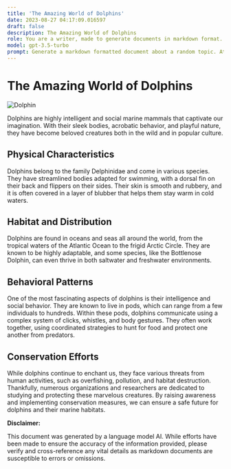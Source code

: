 ```yaml
---
title: 'The Amazing World of Dolphins'
date: 2023-08-27 04:17:09.016597
draft: false
description: The Amazing World of Dolphins
role: You are a writer, made to generate documents in markdown format. It is very important that all of the documents you generate are in valid markdown format.
model: gpt-3.5-turbo
prompt: Generate a markdown formatted document about a random topic. At the bottom, include a disclaimer explaining that the document was generated by you. The first line of the document should be the title. Make sure that the entire document is in proper markdown format, using a mix of various tags to make the document visually appealing.
---
```


# The Amazing World of Dolphins

![Dolphin](https://images.unsplash.com/photo-1560363453-197f20525892)

Dolphins are highly intelligent and social marine mammals that captivate our imagination. With their sleek bodies, acrobatic behavior, and playful nature, they have become beloved creatures both in the wild and in popular culture.

## Physical Characteristics

Dolphins belong to the family Delphinidae and come in various species. They have streamlined bodies adapted for swimming, with a dorsal fin on their back and flippers on their sides. Their skin is smooth and rubbery, and it is often covered in a layer of blubber that helps them stay warm in cold waters.

## Habitat and Distribution

Dolphins are found in oceans and seas all around the world, from the tropical waters of the Atlantic Ocean to the frigid Arctic Circle. They are known to be highly adaptable, and some species, like the Bottlenose Dolphin, can even thrive in both saltwater and freshwater environments.

## Behavioral Patterns

One of the most fascinating aspects of dolphins is their intelligence and social behavior. They are known to live in pods, which can range from a few individuals to hundreds. Within these pods, dolphins communicate using a complex system of clicks, whistles, and body gestures. They often work together, using coordinated strategies to hunt for food and protect one another from predators.

## Conservation Efforts

While dolphins continue to enchant us, they face various threats from human activities, such as overfishing, pollution, and habitat destruction. Thankfully, numerous organizations and researchers are dedicated to studying and protecting these marvelous creatures. By raising awareness and implementing conservation measures, we can ensure a safe future for dolphins and their marine habitats.

**Disclaimer:**

This document was generated by a language model AI. While efforts have been made to ensure the accuracy of the information provided, please verify and cross-reference any vital details as markdown documents are susceptible to errors or omissions.